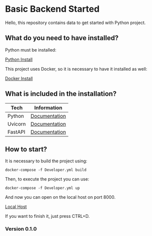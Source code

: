 # Basic Backend Started

Hello, this repository contains data to get started with Python project.

## What do you need to have installed?

Python must be installed:

[Python Install](https://www.python.org/)

This project uses Docker, so it is necessary to have it installed as well:

[Docker Install](https://docs.docker.com/desktop/)

## What is included in the installation?

| Tech    | Information                                    |
| ------- | ---------------------------------------------- |
| Python  | [Documentation](https://www.python.org/doc/)   |
| Uvicorn | [Documentation](https://www.uvicorn.org/)      |
| FastAPI | [Documentation](https://fastapi.tiangolo.com/) |

## How to start?

It is necessary to build the project using:

`docker-compose -f Developer.yml build`

Then, to execute the project you can use:

`docker-compose -f Developer.yml up`

And now you can open on the local host on port 8000.

[Local Host](http://localhost:8000/)

If you want to finish it, just press CTRL+D.

### Version 0.1.0
